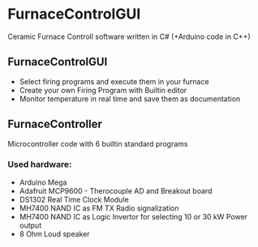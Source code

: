 # FurnaceControlGUI
Ceramic Furnace Controll software written in C# (+Arduino code in C++)

## FurnaceControlGUI
* Select firing programs and execute them in your furnace
* Create your own Firing Program with Builtin editor
* Monitor temperature in real time and save them as documentation

## FurnaceController
Microcontroller code with 6 builtin standard programs
### Used hardware:
* Arduino Mega
* Adafruit MCP9600 - Therocouple AD and Breakout board
* DS1302 Real Time Clock Module
* MH7400 NAND IC as FM TX Radio signalization 
* MH7400 NAND IC as Logic Invertor for selecting 10 or 30 kW Power output
* 8 Ohm Loud speaker
